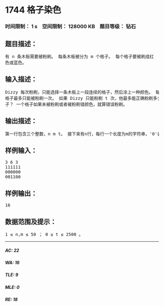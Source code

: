 # 1744 格子染色   
### 时间限制： 1 s&nbsp;&nbsp;&nbsp;&nbsp;空间限制： 128000 KB&nbsp;&nbsp;&nbsp;&nbsp;题目等级： 钻石  
## 题目描述：  

<pre>
有 n 条木板需要被粉刷。 每条木板被分为 m 个格子。 每个格子要被刷成红  
色或蓝色。
</pre>
  
  
## 输入描述：  

<pre>
Dizzy 每次粉刷，只能选择一条木板上一段连续的格子，然后涂上一种颜色。 每个  
格子最多只能被粉刷一次。 如果 Dizzy 只能粉刷 t 次，他最多能正确粉刷多少格  
子？ 一个格子如果未被粉刷或者被粉刷错颜色，就算错误粉刷。
</pre>
  
  
## 输出描述：  

<pre>
第一行包含三个整数，n m t。 接下来有n行，每行一个长度为m的字符串，'0'表示红色，'1'表示蓝色。
</pre>
  
  
## 样例输入：  

<pre>
3 6 3  
111111  
000000  
001100
</pre>
  
  
## 样例输出：  

<pre>
16
</pre>
  
  
## 数据范围及提示：  

<pre>
1 ≤ n,m ≤ 50 ； 0 ≤ t ≤ 2500 。
</pre>
  
  
***  

##### AC: 22  
##### WA: 16  
##### TLE: 9  
##### MLE: 0  
##### RE: 18  
